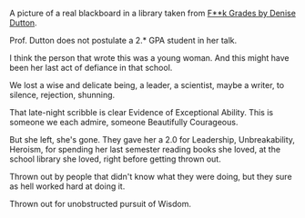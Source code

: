 A picture of a real blackboard in a library taken from [F\*\*k Grades by
Denise Dutton][1].

Prof. Dutton does not postulate a 2.\* GPA student in her talk.

I think the person that wrote this was a young woman. And this might have
been her last act of defiance in that school.

We lost a wise and delicate being, a leader, a scientist, maybe a writer,
to silence, rejection, shunning.

That late-night scribble is clear Evidence of Exceptional Ability. This is
someone we each admire, someone Beautifully Courageous.

But she left, she's gone. They gave her a 2.0 for Leadership,
Unbreakability, Heroism, for spending her last semester reading books she
loved, at the school library she loved, right before getting thrown out.

Thrown out by people that didn't know what they were doing, but they sure
as hell worked hard at doing it.

Thrown out for unobstructed pursuit of Wisdom.

[1]: https://www.youtube.com/watch?v=xz-gVKwWNzs